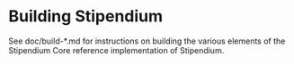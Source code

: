 Building Stipendium
=============

See doc/build-*.md for instructions on building the various
elements of the Stipendium Core reference implementation of Stipendium.
